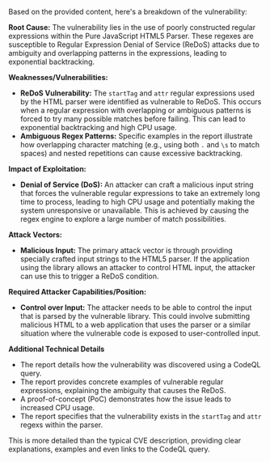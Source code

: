 Based on the provided content, here's a breakdown of the vulnerability:

**Root Cause:**
The vulnerability lies in the use of poorly constructed regular expressions within the Pure JavaScript HTML5 Parser. These regexes are susceptible to Regular Expression Denial of Service (ReDoS) attacks due to ambiguity and overlapping patterns in the expressions, leading to exponential backtracking.

**Weaknesses/Vulnerabilities:**
- **ReDoS Vulnerability:** The `startTag` and `attr` regular expressions used by the HTML parser were identified as vulnerable to ReDoS. This occurs when a regular expression with overlapping or ambiguous patterns is forced to try many possible matches before failing. This can lead to exponential backtracking and high CPU usage.
- **Ambiguous Regex Patterns:**  Specific examples in the report illustrate how overlapping character matching (e.g., using both `.` and `\s` to match spaces) and nested repetitions can cause excessive backtracking.

**Impact of Exploitation:**
- **Denial of Service (DoS):** An attacker can craft a malicious input string that forces the vulnerable regular expressions to take an extremely long time to process, leading to high CPU usage and potentially making the system unresponsive or unavailable. This is achieved by causing the regex engine to explore a large number of match possibilities.

**Attack Vectors:**
- **Malicious Input:**  The primary attack vector is through providing specially crafted input strings to the HTML5 parser. If the application using the library allows an attacker to control HTML input, the attacker can use this to trigger a ReDoS condition.

**Required Attacker Capabilities/Position:**
- **Control over Input:**  The attacker needs to be able to control the input that is parsed by the vulnerable library. This could involve submitting malicious HTML to a web application that uses the parser or a similar situation where the vulnerable code is exposed to user-controlled input.

**Additional Technical Details**
- The report details how the vulnerability was discovered using a CodeQL query.
- The report provides concrete examples of vulnerable regular expressions, explaining the ambiguity that causes the ReDoS.
-  A proof-of-concept (PoC) demonstrates how the issue leads to increased CPU usage.
- The report specifies that the vulnerability exists in the `startTag` and `attr` regexs within the parser.

This is more detailed than the typical CVE description, providing clear explanations, examples and even links to the CodeQL query.